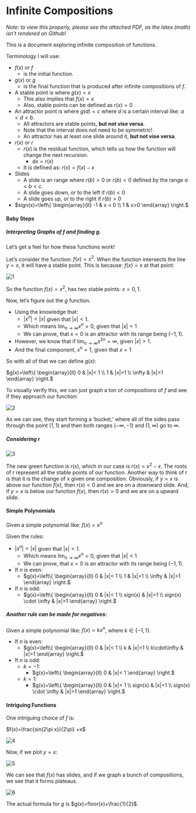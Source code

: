 # Infinite Compositions

*Note: to view this properly, please see the attached PDF, as the latex (math) isn't rendered on Github!*

This is a document exploring infinite composition of functions.

Terminology I will use:

- $f(x)$ or $f$
  -  is the initial function.
- $g(x)$ or $g$
  -  is the final function that is produced after infinite compositions of $f$.
- A stable point is where $g(x)=x$
  - This also implies that $f(x)=x$
  - Also, stable points can be defined as $r(x)=0$
- An attractor point is where $g(d)=c$  where $d$ is a certain interval like: $a<d<b$.
  - All attractors are stable points, **but not vise versa**.
  - Note that the interval does not need to be symmetric!
  - An attractor has at least one slide around it, **but not vise versa**.
- $r(x)$ or $r$
  - $r(x)$ is the residual function, which tells us how the function will change the next recursion.
    - $dx=r(x)$
  - It is defined as: $r(x)=f(x)-x$
- Slides
  - A slide is an range where $r(b)>0$ or $r(b)<0$ defined by the range $a<b<c$.
  - A slide goes down, or to the left if $r(b)<0$ 
  - A slide goes up, or to the right if $r(b)>0$ 
- $sign(x)=\left\{
  \begin{array}{ll}
        -1 & x < 0 \\ 1 & x>0
  \end{array} 
  \right.$

#### Baby Steps

##### Interpreting Graphs of $f$ and finding $g$.

Let’s get a feel for how these functions work!

Let’s consider the function: $f(x)=x^2$. When the function intersects the line $y=x$, it will have a stable point. This is because: $f(x)=x$ at that point:

<img src="img\1.png" alt="1"  />

So the function $f(x)=x^2$, has two stable points: $x=0,1$.

Now, let’s figure out the $g$ function.

- Using the knowledge that: 
  - $|x^n|<|x|$ given that $|x|<1$. 
  - Which means $\lim_{n \to \infty} x^{n}= 0$, given that $|x|<1$ 
  - We can prove, that $x=0$ is an attractor with its range being $(-1, 1)$. 
- However, we know that if $\lim_{n \to \infty} x^{2n}= \infty$, given $|x|>1$.
- And the final component, $x^n=1$, given that $x=1$

So with all of that we can define $g(x)$:

$g(x)=\left\{
\begin{array}{ll}
      0 & |x|< 1 \\ 1 & |x|=1 \\ \infty & |x|>1
\end{array} 
\right.$

To visually verify this, we can just graph a ton of compositions of $f$ and see if they approach our function:

<img src="img\2.png" alt="2"  />

As we can see, they start forming a ‘bucket,‘ where all of the sides pass through the point $(1,1)$ and then both ranges $(-\infty,-1)$ and $(1,\infty)$ go to $\infty$. 

##### Considering $r$

<img src="img\3.png" alt="3"  />

The new green function is $r(x)$, which in our case is $r(x)=x^2-x$. The roots of $r$ represent all the stable points of our function. Another way to think of $r$ is that it is the change of x given one composition. Obviously, if $y=x$ is above our function $f(x)$, then $r(x)<0$ and we are on a downward slide. And, if $y=x$ is below our function $f(x)$, then $r(x)>0$ and we are on a upward slide.

#### Simple Polynomials

Given a simple polynomial like: $f(x)=x^n$

Given the rules:

- $|x^n|<|x|$ given that $|x|<1$. 
  - Which means $\lim_{n \to \infty} x^{n}= 0$, given that $|x|< 1$ 
  - We can prove, that $x=0$ is an attractor with its range being $(-1, 1)$. 
- If $n$ is even:
  - $g(x)=\left\{
    \begin{array}{ll}
          0 & |x|< 1 \\ 1 & |x|=1 \\ \infty & |x|>1
    \end{array} 
    \right.$
- If $n$ is odd:
  - $g(x)=\left\{
    \begin{array}{ll}
          0 & |x|< 1 \\ sign(x) & |x|=1 \\ sign(x) \cdot \infty & |x|>1
    \end{array} 
    \right.$

##### Another rule can be made for negatives:

Given a simple polynomial like: $f(x)=kx^n$, where $k∈\{-1,1\}$.

- If $n$ is even:
  - $g(x)=\left\{
    \begin{array}{ll}
          0 & |x|< 1 \\ k & |x|=1 \\ k\cdot\infty & |x|>1
    \end{array} 
    \right.$
- If $n$ is odd:
  - $k=-1$:
    - $g(x)=\left\{
      \begin{array}{ll}
            0 & |x|< 1
      \end{array} 
      \right.$
  - $k=1$:
    - $g(x)=\left\{
      \begin{array}{ll}
            0 & |x|< 1 \\ sign(x) & |x|=1 \\ sign(x) \cdot \infty & |x|>1
      \end{array} 
      \right.$

#### Intriguing Functions

One intriguing choice of $f$ is:

$f(x)=\frac{sin(2\pi x)}{2\pi} +x$

<img src="img\4.png" alt="4"  />

Now, if we plot $y=x$:

<img src="img\5.png" alt="5"  />

We can see that $f(x)$ has slides, and if we graph a bunch of compositions, we see that it forms plateaus.

<img src="img\6.png" alt="6"  />

The actual formula for $g$ is $g(x)=floor(x)+\frac{1}{2}$.
